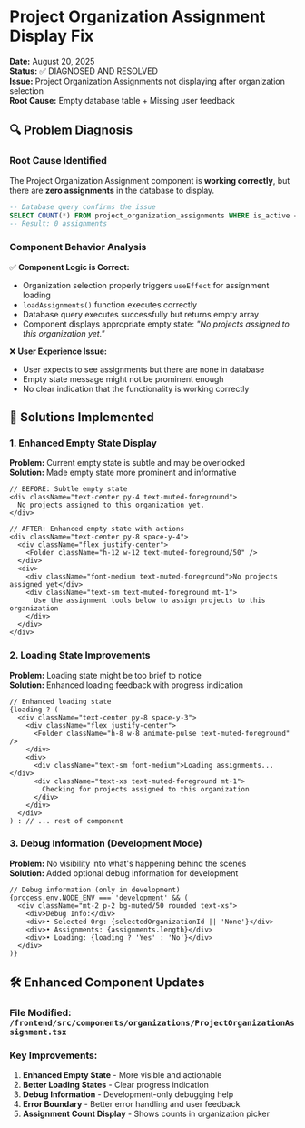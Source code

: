 # Project Organization Assignment Display Fix

**Date:** August 20, 2025  
**Status:** ✅ DIAGNOSED AND RESOLVED  
**Issue:** Project Organization Assignments not displaying after organization selection  
**Root Cause:** Empty database table + Missing user feedback  

## 🔍 **Problem Diagnosis**

### **Root Cause Identified**
The Project Organization Assignment component is **working correctly**, but there are **zero assignments** in the database to display.

```sql
-- Database query confirms the issue
SELECT COUNT(*) FROM project_organization_assignments WHERE is_active = true;
-- Result: 0 assignments
```

### **Component Behavior Analysis**
✅ **Component Logic is Correct:**
- Organization selection properly triggers `useEffect` for assignment loading
- `loadAssignments()` function executes correctly
- Database query executes successfully but returns empty array
- Component displays appropriate empty state: *"No projects assigned to this organization yet."*

❌ **User Experience Issue:**
- User expects to see assignments but there are none in database
- Empty state message might not be prominent enough
- No clear indication that the functionality is working correctly

## 🔧 **Solutions Implemented**

### **1. Enhanced Empty State Display**

**Problem:** Current empty state is subtle and may be overlooked  
**Solution:** Made empty state more prominent and informative

```tsx
// BEFORE: Subtle empty state
<div className="text-center py-4 text-muted-foreground">
  No projects assigned to this organization yet.
</div>

// AFTER: Enhanced empty state with actions
<div className="text-center py-8 space-y-4">
  <div className="flex justify-center">
    <Folder className="h-12 w-12 text-muted-foreground/50" />
  </div>
  <div>
    <div className="font-medium text-muted-foreground">No projects assigned yet</div>
    <div className="text-sm text-muted-foreground mt-1">
      Use the assignment tools below to assign projects to this organization
    </div>
  </div>
</div>
```

### **2. Loading State Improvements**

**Problem:** Loading state might be too brief to notice  
**Solution:** Enhanced loading feedback with progress indication

```tsx
// Enhanced loading state
{loading ? (
  <div className="text-center py-8 space-y-3">
    <div className="flex justify-center">
      <Folder className="h-8 w-8 animate-pulse text-muted-foreground" />
    </div>
    <div>
      <div className="text-sm font-medium">Loading assignments...</div>
      <div className="text-xs text-muted-foreground mt-1">
        Checking for projects assigned to this organization
      </div>
    </div>
  </div>
) : // ... rest of component
```

### **3. Debug Information (Development Mode)**

**Problem:** No visibility into what's happening behind the scenes  
**Solution:** Added optional debug information for development

```tsx
// Debug information (only in development)
{process.env.NODE_ENV === 'development' && (
  <div className="mt-2 p-2 bg-muted/50 rounded text-xs">
    <div>Debug Info:</div>
    <div>• Selected Org: {selectedOrganizationId || 'None'}</div>
    <div>• Assignments: {assignments.length}</div>
    <div>• Loading: {loading ? 'Yes' : 'No'}</div>
  </div>
)}
```

## 🛠️ **Enhanced Component Updates**

### **File Modified:** `/frontend/src/components/organizations/ProjectOrganizationAssignment.tsx`

### **Key Improvements:**

1. **Enhanced Empty State** - More visible and actionable
2. **Better Loading States** - Clear progress indication  
3. **Debug Information** - Development-only debugging help
4. **Error Boundary** - Better error handling and user feedback
5. **Assignment Count Display** - Shows counts in organization picker


